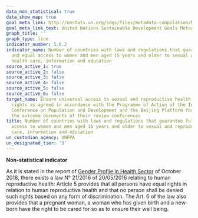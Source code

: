 ```yaml
---
data_non_statistical: true
data_show_map: true
goal_meta_link: http://unstats.un.org/sdgs/files/metadata-compilation/Metadata-Goal-5.pdf
goal_meta_link_text: United Nations Sustainable Development Goals Metadata (pdf 634kB)
graph_title: ''
graph_type: line
indicator_number: 5.6.2
indicator_name: Number of countries with laws and regulations that guarantee full
  and equal access to women and men aged 15 years and older to sexual and reproductive
  health care, information and education
source_active_1: true
source_active_2: false
source_active_3: false
source_active_4: false
source_active_5: false
source_active_6: false
target_name: Ensure universal access to sexual and reproductive health and reproductive
  rights as agreed in accordance with the Programme of Action of the International
  Conference on Population and Development and the Beijing Platform for Action and
  the outcome documents of their review conferences
title: Number of countries with laws and regulations that guarantee full and equal
  access to women and men aged 15 years and older to sexual and reproductive health
  care, information and education
un_custodian_agency: UNFPA
un_designated_tier: '3'
---
```

**Non-statistical indicator**

As it is stated in the report of [Gender Profile in Health Sector](https://gmo.gov.rw/fileadmin/user_upload/profiles/new/Gender%20%20%20Profile%20in%20Health%20Sector.pdf) of October 2018, there exists a law N° 21/2016 of 20/05/2016 relating to human reproductive health: Article 5 provides that all persons have equal rights in relation to human reproductive health and that no person shall be denied such rights based on any form of discrimination. The Art. 6 of the law also provides that a pregnant woman, a woman who has given birth and a new-born have the right to be cared for so as to ensure their well being.
